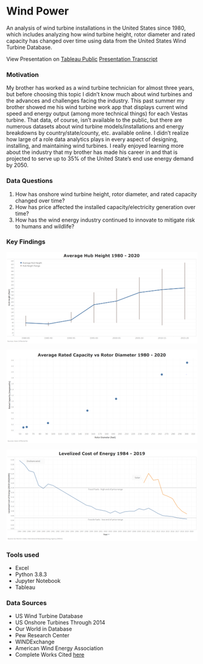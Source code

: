 # Wind Power
An analysis of wind turbine installations in the United States since 1980, which includes analyzing how wind turbine height, rotor diameter and rated capacity has changed over time using data from the United States Wind Turbine Database.

View Presentation on [Tableau Public](https://public.tableau.com/profile/hsopel#!/vizhome/WindPower-NSSCapstone/Presentation?publish=yes)
[Presentation Transcript](/presentation/Wind_Presentation_Transcript.pdf)

### Motivation
My brother has worked as a wind turbine technician for almost three years, but before choosing this topic I didn’t know much about wind turbines and the advances and challenges facing the industry. This past summer my brother showed me his wind turbine work app that displays current wind speed and energy output (among more technical things) for each Vestas turbine. That data, of course, isn’t available to the public, but there are numerous datasets about wind turbine models/installations and energy breakdowns by country/state/county, etc. available online. I didn’t realize how large of a role data analytics plays in every aspect of designing, installing, and maintaining wind turbines. I really enjoyed learning more about the industry that my brother has made his career in and that is projected to serve up to 35% of the United State’s end use energy demand by 2050.

### Data Questions
1. How has onshore wind turbine height, rotor diameter, and rated capacity changed over time?
2. How has price affected the installed capacity/electricity generation over time?
3. How has the wind energy industry continued to innovate to mitigate risk to humans and wildlife?

### Key Findings
![Hub Height](/images/hubheight.png)

![Rated Capacity vs Rotor Diameter](/images/ratedcap_vs_rotordiameter.png)

![Levelized Cost of Energy](/images/lcoe.png)

### Tools used
* Excel
* Python 3.8.3
* Jupyter Notebook
* Tableau

### Data Sources
* US Wind Turbine Database
* US Onshore Turbines Through 2014
* Our World in Database
* Pew Research Center
* WINDExchange
* American Wind Energy Association
* Complete Works Cited [here](/presentation/works_cited.pdf)
